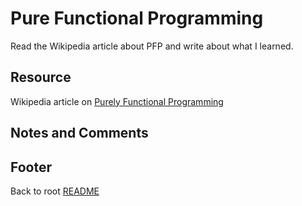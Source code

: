 # Pure Functional Programming

Read the Wikipedia article about PFP and write about what I learned.

## Resource

Wikipedia article on [Purely Functional Programming](https://en.wikipedia.org/wiki/Purely_functional_programming)

## Notes and Comments



## Footer

Back to root [README](../README.md)
